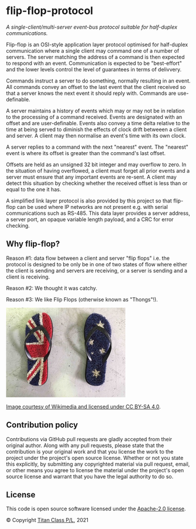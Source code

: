 # flip-flop-protocol

*A single-client/multi-server event-bus protocol suitable for half-duplex communications.*

Flip-flop is an OSI-style application layer protocol optimised for half-duplex communication where a single client may command one of a number of servers. The server matching the address of a command is then expected to respond with an event. Communication is expected to be "best-effort" and the lower levels control the level of guarantees in terms of delivvery.

Commands instruct a server to do something, normally resulting in an event. All commands convey an offset to the last event that the client received so that a server knows the next event it should reply with. Commands are use-definable.

A server maintains a history of events which may or may not be in relation to the processing of a command received. Events are designated with an offset and are user-definable. Events also convey a time delta relative to the time at being served to diminish the effects of clock drift betweeen a client and server. A client may then normalise an event's time with its own clock.

A server replies to a command with the next "nearest" event. The "nearest" event is where its offset is greater than the command's last offset.

Offsets are held as an unsigned 32 bit integer and may overflow to zero. In the situation of having overflowed, a client must forget all prior events and a server must ensure that any important events are re-sent. A client may detect this
situation by checking whether the received offset is less than or equal to the one it has.

A simplified link layer protocol is also provided by this project so that flip-flop can be used where IP networks are not present e.g. with serial communications such as RS-485. This data layer provides a server address, a server port, an opaque variable length payload, and a CRC for error checking.

## Why flip-flop?

Reason #1: data flow between a client and server "flip flops" i.e. the protocol is designed to be only be in one of two states of flow where either the client is sending and servers are receiving, or a server is sending and a client is receiving.

Reason #2: We thought it was catchy.

Reason #3: We like Flip Flops (otherwise known as "Thongs"!).

![Flip Flops!](Australia_Day_Thongs.jpg "Australia Day Flip Flops!")


[Image courtesy of Wikimedia and licensed under CC BY-SA 4.0](https://commons.wikimedia.org/wiki/Category:Flip-flops_(footwear)#/media/File:Australia_Day_Thongs.tiff).

## Contribution policy

Contributions via GitHub pull requests are gladly accepted from their original author. Along with any pull requests, please state that the contribution is your original work and that you license the work to the project under the project's open source license. Whether or not you state this explicitly, by submitting any copyrighted material via pull request, email, or other means you agree to license the material under the project's open source license and warrant that you have the legal authority to do so.

## License

This code is open source software licensed under the [Apache-2.0 license](./LICENSE).

© Copyright [Titan Class P/L](https://www.titanclass.com.au/), 2021